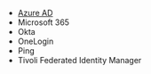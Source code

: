 
* [Azure AD](#azure-active-directory)
* Microsoft 365
* Okta
* OneLogin
* Ping
* Tivoli Federated Identity Manager
